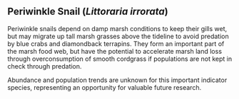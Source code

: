 ## Periwinkle Snail (*Littoraria irrorata*)

Periwinkle snails depend on damp marsh conditions to keep their gills wet, but may migrate up tall marsh grasses above the tideline to avoid predation by blue crabs and diamondback terrapins. They form an important part of the marsh food web, but have the potential to accelerate marsh land loss through overconsumption of smooth cordgrass if populations are not kept in check through predation.

Abundance and population trends are unknown for this important indicator species, representing an opportunity for valuable future research. 
